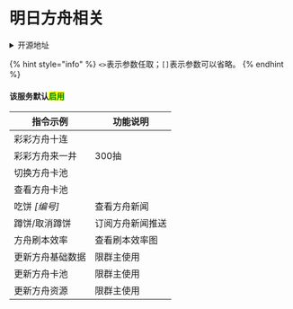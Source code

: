 # 明日方舟相关

<details>

<summary>开源地址</summary>

[https://github.com/xulai1001/akgacha](https://github.com/xulai1001/akgacha)

基于开源内容进行修改

</details>

{% hint style="info" %}
`<>`表示参数任取；`[]`表示参数可以省略。
{% endhint %}

#### 该服务默认<mark style="color:green;">启用</mark>

| 指令示例       | 功能说明     |
| ---------- | -------- |
| 彩彩方舟十连     |          |
| 彩彩方舟来一井    | 300抽     |
| 切换方舟卡池     |          |
| 查看方舟卡池     |          |
| 吃饼 _\[编号]_ | 查看方舟新闻   |
| 蹲饼/取消蹲饼    | 订阅方舟新闻推送 |
| 方舟刷本效率     | 查看刷本效率图  |
| 更新方舟基础数据   | 限群主使用    |
| 更新方舟卡池     | 限群主使用    |
| 更新方舟资源     | 限群主使用    |
